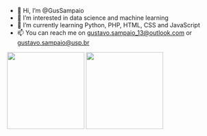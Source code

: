 - 👋 Hi, I’m @GusSampaio
- 👀 I’m interested in data science and machine learning
- 🌱 I’m currently learning Python, PHP, HTML, CSS and JavaScript
- 📫 You can reach me on gustavo.sampaio_13@outlook.com or gustavo.sampaio@usp.br

<img height="180em" src="https://github-readme-stats.vercel.app/api?username=GusSampaio&show_icons=true&theme=tokyonight"/>
<img height="180em" src="https://github-readme-stats.vercel.app/api/top-langs/?username=GusSampaio&layout=compact&theme=tokyonight"/>


<!---
GusSampaio/GusSampaio is a ✨ special ✨ repository because its `README.md` (this file) appears on your GitHub profile.
You can click the Preview link to take a look at your changes.
--->
